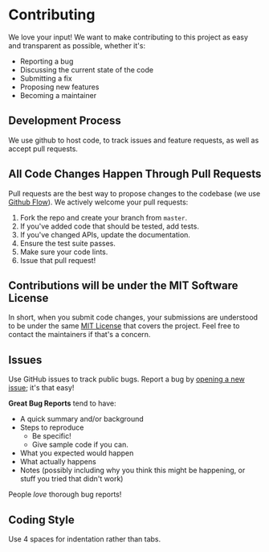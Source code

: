 # Contributing
We love your input! We want to make contributing to this project as easy and 
transparent as possible, whether it's:

- Reporting a bug
- Discussing the current state of the code
- Submitting a fix
- Proposing new features
- Becoming a maintainer

## Development Process
We use github to host code, to track issues and feature requests, as well as 
accept pull requests.

## All Code Changes Happen Through Pull Requests
Pull requests are the best way to propose changes to the codebase (we use 
[Github Flow](https://guides.github.com/introduction/flow/index.html)). We 
actively welcome your pull requests:

1. Fork the repo and create your branch from `master`.
2. If you've added code that should be tested, add tests.
3. If you've changed APIs, update the documentation.
4. Ensure the test suite passes.
5. Make sure your code lints.
6. Issue that pull request!

## Contributions will be under the MIT Software License
In short, when you submit code changes, your submissions are understood to be 
under the same [MIT License](http://choosealicense.com/licenses/mit/) that 
covers the project. Feel free to contact the maintainers if that's a concern.

## Issues
Use GitHub issues to track public bugs. Report a bug by [opening a new issue](); 
it's that easy!

**Great Bug Reports** tend to have:

- A quick summary and/or background
- Steps to reproduce
  - Be specific!
  - Give sample code if you can.
- What you expected would happen
- What actually happens
- Notes (possibly including why you think this might be happening, or stuff you 
tried that didn't work)

People *love* thorough bug reports!

## Coding Style
Use 4 spaces for indentation rather than tabs.
